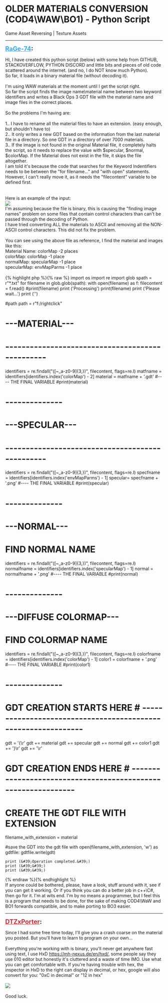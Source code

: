 # OLDER MATERIALS CONVERSION (COD4\WAW\BO1) - Python Script
Game Asset Reversing | Texture Assets

---
<strong style="font-size: 1.4em;"><span style="text-decoration: underline;text-decoration-color: #34a7f9;"><span style="color:#34a7f9;">RaGe-74</span></span>:</strong>

<p>Hi, I have created this python script (below) with some help from GITHUB, STACKOVERFLOW, PYTHON DISCORD and little bits and pieces of old code scattered around the internet. (and no, I do NOT know much Python).<br />So far, it loads in a binary material file (without decoding it).<br /><br />I&#39;m using WAW materials at the moment until I get the script right.<br />So far the script finds the image name\material name between two keyword identifiers and writes a Black Ops 3 GDT file with the material name and image files in the correct places.<br /><br />So the problems I&#39;m having are:<br /><br />1.. I have to rename all the material files to have an extension. (easy enough, but shouldn&#39;t have to)<br />2.. It only writes a new GDT based on the information from the last material file in a directory.  So one GDT in a directory of over 7000 materials.<br />3.. If the image is not found in the original Material file, it completely halts the script, so it needs to replace the value with $specular, $normal, $colorMap. If the Material does not exist in the file, it skips the file altogether.<br />I am told it&#39;s because the code that searches for the Keyword Indentifiers needs to be between the &quot;for filename...&quot; and &quot;with open&quot; statements. However, I can&#39;t really move it, as it needs the &quot;filecontent&quot; variable to be defined first.<br /><br /><br />Here is an example of the input:<br /><img style="max-width: 500px;" src="{{ '/wiki/threads/assets/a.574.png' | relative_url }}"><br />I&#39;m assuming because the file is binary, this is causing the &quot;finding image names&quot; problem on some files that contain control characters than can&#39;t be passed through the decoding of Python.<br />I have tried converting ALL the materials to ASCII and removing all the NON-ASCII control characters. This did not fix the problem.<br /><br />You can see using the above file as reference, I find the material and images like this:     <br />Material Name: colorMap -2 places<br />colorMap: colorMap -1 place<br />normalMap: specularMap -1 place<br />specularMap: envMapParms -1 place<br /><br />{% highlight php %}{% raw %}
import os
import re
import glob
spath = r"*.txt"
for filename in glob.glob(spath):
    with open(filename) as f:
        filecontent = f.read()
#print(filename)
print (&#39;Processing&#39;)
print(filename)
print (&#39;Please wait...&#39;)
print (&#39;&#39;)



#path
path = r"f:/rightclick"

# ---MATERIAL---
# ------------------------------------------------
identifiers = re.findall("([~_a-z0-9]{3,})", filecontent, flags=re.I)
matfname = identifiers[identifiers.index(&#39;colorMap&#39;) - 2]
material = matfname + &#39;.gdt&#39;
#---- THE FINAL VARIABLE
#print(material)
# --------------

# ---SPECULAR---
# ------------------------------------------------
identifiers = re.findall("([~_a-z0-9]{3,})", filecontent, flags=re.I)
specfname = identifiers[identifiers.index(&#39;envMapParms&#39;) - 1]
specular= specfname + &#39;.png&#39;
#---- THE FINAL VARIABLE
#print(specular)
# --------------

# ---NORMAL---
# FIND NORMAL NAME
identifiers = re.findall("([~_a-z0-9]{3,})", filecontent, flags=re.I)
normalfname = identifiers[identifiers.index(&#39;specularMap&#39;) - 1]
normal = normalfname + &#39;.png&#39;
#---- THE FINAL VARIABLE
#print(normal)
# --------------

# ---DIFFUSE COLORMAP---
# FIND COLORMAP NAME
identifiers = re.findall("([~_a-z0-9]{3,})", filecontent, flags=re.I)
colorfname = identifiers[identifiers.index(&#39;colorMap&#39;) - 1]
color1 = colorfname + &#39;.png&#39;
#---- THE FINAL VARIABLE
#print(color1)
# --------------


# GDT CREATION STARTS HERE # --------------------------------------------------------------

gdt = &#39;{\r&#39;
gdt += material
gdt += specular
gdt += normal
gdt += color1
gdt += &#39;}\r&#39;
gdt += &#39;\r&#39;
# GDT CREATION ENDS HERE # --------------------------------------------------------------

# CREATE THE GDT FILE WITH EXTENSION
filename_with_extension = material

#save the GDT into the gdt file
with open(filename_with_extension, &#39;w&#39;) as gdtfile:
    gdtfile.write(gdt)
   
    print (&#39;Operation completed.&#39;)
    print (&#39;&#39;)
    print (&#39;&#39;)


{% endraw %}{% endhighlight %}
<br />If anyone could be bothered, please, have a look, stuff around with it, see if you can get it working. Or if you think you can do a better job in c++\C#, then go for it. I&#39;m at wits end. I&#39;m by no means a programmer, but I feel this is a program that needs to be done, for the sake of making COD4\WaW and BO1 forwards compatible, and to make porting to BO3 easier.</p>

---
<strong style="font-size: 1.4em;"><span style="text-decoration: underline;text-decoration-color: #CB2D36;"><span style="color:#CB2D36;">DTZxPorter</span></span>:</strong>

<p>Since I had some free time today, I&#39;ll give you a crash coarse on the material you posted. But you&#39;ll have to learn to program on your own...<br /><br />Everything you&#39;re working with is binary, you&#39;ll never get anywhere fast using text, I use HxD <a href="https://mh-nexus.de/en/hxd/">https://mh-nexus.de/en/hxd/</a>, some people say they use 010 editor but honestly it&#39;s cluttered and a waste of time IMO. Use what you can get comfortable with. If you&#39;re having trouble with hex, the inspector in HxD to the right can display in decimal, or hex, google will also convert for you: &quot;0xC in decimal&quot; or &quot;12 in hex&quot;<br /><br /><img style="max-width: 500px;" src="{{ '/wiki/threads/assets/a.575.png' | relative_url }}"><br /><br />Good luck.</p>
